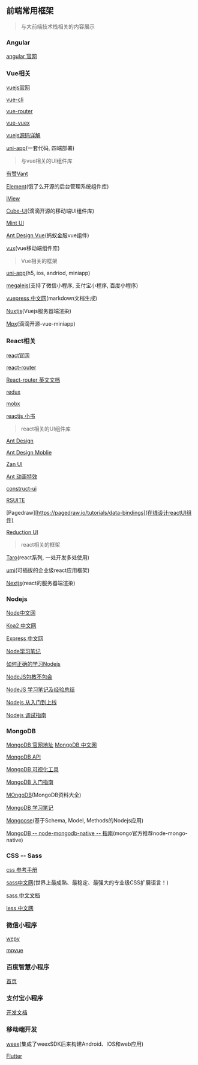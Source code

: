 ## 前端常用框架
> 与大前端技术栈相关的内容展示

### Angular
[angular 官网](https://angularjs.org/)


### Vue相关
[vuejs官网](https://cn.vuejs.org)

[vue-cli](https://cli.vuejs.org/zh/)

[vue-router](https://router.vuejs.org/zh/)

[vue-vuex](https://vuex.vuejs.org/zh/)   

[vuejs源码详解](https://github.com/answershuto/learnVue)

[uni-app](https://uniapp.dcloud.io/README)(一套代码, 四端部署)

> 与vue相关的UI组件库                   

[有赞Vant](https://youzan.github.io/vant)     

[Element](http://element.eleme.io/#/zh-CN)(饿了么开源的后台管理系统组件库)   

[IView](https://www.iviewui.com/docs/guide/install)    

[Cube-UI](https://didi.github.io/cube-ui/#/zh-CN/docs/introduction)(滴滴开源的移动端UI组件库)  

[Mint UI](http://mint-ui.github.io/docs/#/zh-cn2)       

[Ant Design Vue](https://vuecomponent.github.io/ant-design-vue/docs/vue/introduce/)(蚂蚁金服vue组件)       

[vux](https://doc.vux.li/zh-CN/)(vue移动端组件库)   

> Vue相关的框架

[uni-app](https://uniapp.dcloud.io/)(h5, ios, andriod, miniapp)

[megalejs](https://megalojs.org/#/)(支持了微信小程序, 支付宝小程序, 百度小程序)

[vuepress 中文网](https://vuepress.vuejs.org/zh/)(markdown文档生成)

[Nuxtjs](https://zh.nuxtjs.org/)(Vuejs服务器端渲染)

[Mpx](https://github.com/didi/mpx)(滴滴开源-vue-miniapp)


### React相关
[react官网](https://react.docschina.org/)

[react-router](http://react-guide.github.io/react-router-cn/docs/Introduction.html)

[React-router 英文文档](https://reacttraining.com/react-router/web/guides/quick-start)

[redux](https://cn.redux.js.org/docs/introduction/LearningResources.html)

[mobx](https://cn.mobx.js.org/)

[reactjs 小书](http://huziketang.mangojuice.top/books/react/)

> react相关的UI组件库

[Ant Design](https://ant.design/index-cn)

[Ant Design Moblie](https://mobile.ant.design/index-cn)

[Zan UI](https://youzan.github.io/zent/zh/guides/install)

[Ant 动画特效](https://motion.ant.design/)

[construct-ui](https://vrimar.github.io/construct-ui/#/introduction/getting-started)

[RSUITE](https://rsuitejs.com/)

[Pagedraw][https://pagedraw.io/tutorials/data-bindings](在线设计reactUI组件)

[Reduction UI](https://reduction-admin.github.io/react-reduction/)

> react相关的框架

[Taro](https://taro.aotu.io/)(react系列, 一处开发多处使用)

[umi](https://umijs.org/zh/)(可插拔的企业级react应用框架)

[Nextjs](https://nextjs.org/)(react的服务器端渲染)

### Nodejs
[Node中文网](http://nodejs.cn/)

[Koa2 中文网](https://koa.bootcss.com/)

[Express 中文网](http://www.expressjs.com.cn/)

[Node学习笔记](https://github.com/ChenShenhai/koa2-note/)

[如何正确的学习Nodejs](https://github.com/i5ting/How-to-learn-node-correctly)

[NodeJS包教不包会](https://github.com/alsotang/node-lessons)

[NodeJS 学习笔记及经验总结](https://github.com/chyingp/nodejs-learning-guide)

[Nodejs 从入门到上线](https://github.com/liuxing/node-blog)

[Nodejs 调试指南](https://github.com/nswbmw/node-in-debugging)

### MongoDB

[MongoDB 官网地址](https://www.mongodb.com/)
[MongoDB 中文网](http://www.mongodb.org.cn/)

[MongoDB API](http://mongodb.github.io/node-mongodb-native/2.0/api/index.html)

[MongoDB 可视化工具](https://robomongo.org/)

[MongoDB 入门指南](https://jockchou.gitbooks.io/getting-started-with-mongodb/content/)

[MOngoDB](https://yq.aliyun.com/articles/53867)(MongoDB资料大全)

[MongoDB 学习笔记](https://github.com/qianjiahao/MongoDB)

[Mongoose](https://mongoosejs.com/)(基于Schema, Model, Methods的Nodejs应用)

[MongoDB -- node-mongodb-native -- 指南](http://mongodb.github.io/node-mongodb-native/2.2/quick-start/quick-start/)(mongo官方推荐node-mongo-native)

### CSS -- Sass
[css 参考手册](https://www.css88.com/book/css/)

[sass中文网](https://www.sass.hk/)(世界上最成熟、最稳定、最强大的专业级CSS扩展语言！)

[sass 中文文档](https://www.css88.com/doc/sass/)

[less 中文网](http://lesscss.cn/)

### 微信小程序
[wepy](https://tencent.github.io/wepy/)   

[mpvue](http://mpvue.com/mpvue/)   

### 百度智慧小程序

[首页](https://smartprogram.baidu.com/mappconsole/main/login)

### 支付宝小程序

[开发文档](https://docs.alipay.com/mini/developer/getting-started)


### 移动端开发

[weex](http://weex.incubator.apache.org/zh/guide/introduction.html)(集成了weexSDK后来构建Android、IOS和web应用)

[Flutter](https://flutterchina.club/)
